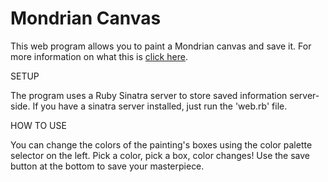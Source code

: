 # Mondrian Canvas

This web program allows you to paint a Mondrian canvas and save it. For more information on what this is [click here](https://en.wikipedia.org/wiki/Piet_Mondrian).

SETUP

The program uses a Ruby Sinatra server to store saved information server-side. If you have a sinatra server installed, just run the 'web.rb' file.

HOW TO USE

You can change the colors of the painting's boxes using the color palette selector on the left. Pick a color, pick a box, color changes! Use the save button at the bottom to save your masterpiece.